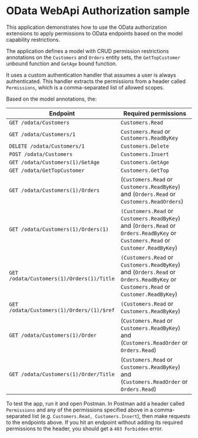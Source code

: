 # OData WebApi Authorization sample

This application demonstrates how to use the OData authorization extensions to apply permissions to OData endpoints based on the model capability restrictions.

The application defines a model with CRUD permission restrictions annotations on the `Customers` and `Orders` entity sets, the
`GetTopCustomer` unbound function and `GetAge` bound function.

It uses a custom authentication handler that assumes a
user is always authenticated. This handler extracts the permissions from a header called `Permissions`, which
is a comma-separated list of allowed scopes.

Based on the model annotations, the:

| Endpoint                 | Required permissions
---------------------------|----------------------
`GET /odata/Customers`     | `Customers.Read`
`GET /odata/Customers/1`   | `Customers.Read` or `Customers.ReadByKey`
`DELETE /odata/Customers/1`| `Customers.Delete`
`POST /odata/Customers`    | `Customers.Insert`
`GET /odata/Customers(1)/GetAge` | `Customers.GetAge`
`GET /odata/GetTopCustomer`| `Customers.GetTop`
`GET /odata/Customers(1)/Orders` | (`Customers.Read` or `Customers.ReadByKey`) and (`Orders.Read` or `Customers.ReadOrders`)
`GET /odata/Customers(1)/Orders(1)` | `(Customers.Read` or `Customers.ReadByKey`) and (`Orders.Read` or `Orders.ReadByKey` or `Customers.Read` or `Customer.ReadByKey`)
`GET /odata/Customers(1)/Orders(1)/Title` | `(Customers.Read` or `Customers.ReadByKey`) and (`Orders.Read` or `Orders.ReadByKey` or `Customers.Read` or `Customer.ReadByKey`)
`GET /odata/Customers(1)/Orders/(1)/$ref` | `(Customers.Read` or `Customers.ReadByKey`)
`GET /odata/Customers(1)/Order` | (`Customers.Read` or `Customers.ReadByKey`) and (`Customers.ReadOrder` or `Orders.Read`)
`GET /odata/Customers(1)/Order/Title` | (`Customers.Read` or `Customers.ReadByKey`) and (`Customers.ReadOrder` or `Orders.Read`)

To test the app, run it and open Postman. In Postman
add a header called `Permissions` and any of the permissions
specified above in a comma-separated list (e.g. `Customers.Read, Customers.Insert`), then make requests to the endpoints above. If you hit an endpoint without adding its required permissions to the header, you should get a `403 Forbidden` error.
